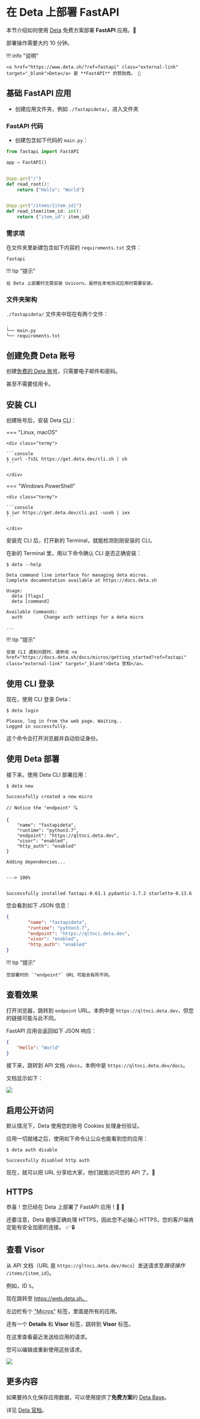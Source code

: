 # 在 Deta 上部署 FastAPI

本节介绍如何使用 <a href="https://www.deta.sh/?ref=fastapi" class="external-link" target="_blank">Deta</a> 免费方案部署 **FastAPI** 应用。🎁

部署操作需要大约 10 分钟。

!!! info "说明"

    <a href="https://www.deta.sh/?ref=fastapi" class="external-link" target="_blank">Deta</a> 是 **FastAPI** 的赞助商。 🎉

## 基础 **FastAPI** 应用

* 创建应用文件夹，例如 `./fastapideta/`，进入文件夹

### FastAPI 代码

* 创建包含如下代码的 `main.py`：

```Python
from fastapi import FastAPI

app = FastAPI()


@app.get("/")
def read_root():
    return {"Hello": "World"}


@app.get("/items/{item_id}")
def read_item(item_id: int):
    return {"item_id": item_id}
```

### 需求项

在文件夹里新建包含如下内容的 `requirements.txt` 文件：

```text
fastapi
```

!!! tip "提示"

    在 Deta 上部署时无需安装 Uvicorn，虽然在本地测试应用时需要安装。

### 文件夹架构

`./fastapideta/` 文件夹中现在有两个文件：

```
.
└── main.py
└── requirements.txt
```

## 创建免费 Deta 账号

创建<a href="https://www.deta.sh/?ref=fastapi" class="external-link" target="_blank">免费的 Deta 账号</a>，只需要电子邮件和密码。

甚至不需要信用卡。

## 安装 CLI

创建账号后，安装 Deta <abbr title="Command Line Interface application">CLI</abbr>：

=== "Linux, macOS"

    <div class="termy">

    ```console
    $ curl -fsSL https://get.deta.dev/cli.sh | sh
    ```

    </div>

=== "Windows PowerShell"

    <div class="termy">

    ```console
    $ iwr https://get.deta.dev/cli.ps1 -useb | iex
    ```

    </div>

安装完 CLI 后，打开新的 Terminal，就能检测到刚安装的 CLI。

在新的 Terminal 里，用以下命令确认 CLI 是否正确安装：

<div class="termy">

```console
$ deta --help

Deta command line interface for managing deta micros.
Complete documentation available at https://docs.deta.sh

Usage:
  deta [flags]
  deta [command]

Available Commands:
  auth        Change auth settings for a deta micro

...
```

</div>

!!! tip "提示"

    安装 CLI 遇到问题时，请参阅 <a href="https://docs.deta.sh/docs/micros/getting_started?ref=fastapi" class="external-link" target="_blank">Deta 官档</a>。

## 使用 CLI 登录

现在，使用 CLI 登录 Deta：

<div class="termy">

```console
$ deta login

Please, log in from the web page. Waiting..
Logged in successfully.
```

</div>

这个命令会打开浏览器并自动验证身份。

## 使用 Deta 部署

接下来，使用 Deta CLI 部署应用：

<div class="termy">

```console
$ deta new

Successfully created a new micro

// Notice the "endpoint" 🔍

{
    "name": "fastapideta",
    "runtime": "python3.7",
    "endpoint": "https://qltnci.deta.dev",
    "visor": "enabled",
    "http_auth": "enabled"
}

Adding dependencies...


---> 100%


Successfully installed fastapi-0.61.1 pydantic-1.7.2 starlette-0.13.6
```

</div>

您会看到如下 JSON 信息：

```JSON hl_lines="4"
{
        "name": "fastapideta",
        "runtime": "python3.7",
        "endpoint": "https://qltnci.deta.dev",
        "visor": "enabled",
        "http_auth": "enabled"
}
```

!!! tip "提示"

    您部署时的 `"endpoint"` URL 可能会有所不同。

## 查看效果

打开浏览器，跳转到 `endpoint` URL。本例中是 `https://qltnci.deta.dev`，但您的链接可能与此不同。

FastAPI 应用会返回如下 JSON 响应：

```JSON
{
    "Hello": "World"
}
```

接下来，跳转到 API 文档 `/docs`，本例中是 `https://qltnci.deta.dev/docs`。

文档显示如下：

<img src="/img/deployment/deta/image01.png">

## 启用公开访问

默认情况下，Deta 使用您的账号 Cookies 处理身份验证。

应用一切就绪之后，使用如下命令让公众也能看到您的应用：

<div class="termy">

```console
$ deta auth disable

Successfully disabled http auth
```

</div>

现在，就可以把 URL 分享给大家，他们就能访问您的 API 了。🚀

## HTTPS

恭喜！您已经在 Deta 上部署了 FastAPI 应用！🎉 🍰

还要注意，Deta 能够正确处理 HTTPS，因此您不必操心 HTTPS，您的客户端肯定能有安全加密的连接。 ✅ 🔒

## 查看 Visor

从 API 文档（URL 是 `https://gltnci.deta.dev/docs`）发送请求至*路径操作* `/items/{item_id}`。

例如，ID `5`。

现在跳转至 <a href="https://web.deta.sh/" class="external-link" target="_blank">https://web.deta.sh。</a>

左边栏有个 <abbr title="it comes from Micro(server)">"Micros"</abbr> 标签，里面是所有的应用。

还有一个 **Details** 和 **Visor** 标签，跳转到 **Visor** 标签。

在这里查看最近发送给应用的请求。

您可以编辑或重新使用这些请求。

<img src="/img/deployment/deta/image02.png">

## 更多内容

如果要持久化保存应用数据，可以使用提供了**免费方案**的 <a href="https://docs.deta.sh/docs/base/py_tutorial?ref=fastapi" class="external-link" target="_blank">Deta Base</a>。

详见 <a href="https://docs.deta.sh?ref=fastapi" class="external-link" target="_blank">Deta 官档</a>。
